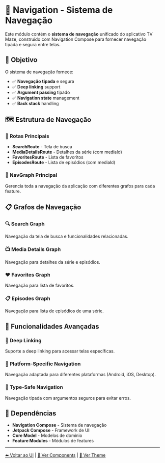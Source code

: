 # 🧭 Navigation - Sistema de Navegação

Este módulo contém o **sistema de navegação** unificado do aplicativo TV Maze, construído com Navigation Compose para fornecer navegação tipada e segura entre telas.

## 🎯 Objetivo

O sistema de navegação fornece:
- ✅ **Navegação tipada** e segura
- ✅ **Deep linking** support
- ✅ **Argument passing** tipado
- ✅ **Navigation state** management
- ✅ **Back stack** handling

## 🗺️ Estrutura de Navegação

### 📍 **Rotas Principais**
- **SearchRoute** - Tela de busca
- **MediaDetailsRoute** - Detalhes da série (com mediaId)
- **FavoritesRoute** - Lista de favoritos
- **EpisodesRoute** - Lista de episódios (com mediaId)

### 🎯 **NavGraph Principal**
Gerencia toda a navegação da aplicação com diferentes grafos para cada feature.

## 📋 Grafos de Navegação

### 🔍 **Search Graph**
Navegação da tela de busca e funcionalidades relacionadas.

### 📺 **Media Details Graph**
Navegação para detalhes da série e episódios.

### ❤️ **Favorites Graph**
Navegação para lista de favoritos.

### 📋 **Episodes Graph**
Navegação para lista de episódios de uma série.

## 🔧 Funcionalidades Avançadas

### 🔗 **Deep Linking**
Suporte a deep linking para acessar telas específicas.

### 📱 **Platform-Specific Navigation**
Navegação adaptada para diferentes plataformas (Android, iOS, Desktop).

### 🎯 **Type-Safe Navigation**
Navegação tipada com argumentos seguros para evitar erros.

## 🔗 Dependências

- **Navigation Compose** - Sistema de navegação
- **Jetpack Compose** - Framework de UI
- **Core Model** - Modelos de domínio
- **Feature Modules** - Módulos de features

---

[⬅️ Voltar ao UI](../README.md) | [🧩 Ver Components](../components/README.md) | [🎨 Ver Theme](../theme/README.md)